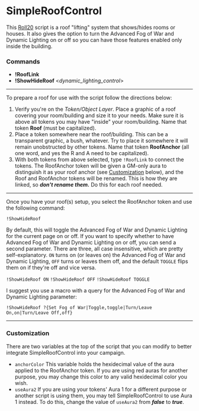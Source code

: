 # SimpleRoofControl

This [Roll20](http://roll20.net/) script is a roof "lifting" system that shows/hides rooms or houses. It also gives the option to turn the Advanced Fog of War and Dynamic Lighting on or off so you can have those features enabled only inside the building.

### Commands
* **!RoofLink**
* **!ShowHideRoof** <_dynamic_lighting_control_>

---

To prepare a roof for use with the script follow the directions below:
1. Verify you're on the *Token/Object Layer*. Place a graphic of a roof covering your room/building and size it to your needs. Make sure it is above all tokens you may have "inside" your room/building. Name that token **Roof** (must be capitalized).
2. Place a token somewhere near the roof/building. This can be a transparent graphic, a bush, whatever. Try to place it somewhere it will remain unobstructed by other tokens. Name that token **RoofAnchor** (all one word, and yes the R and A need to be capitalized).
3. With both tokens from above selected, type `!RoofLink` to connect the tokens. The RoofAnchor token will be given a GM-only aura to distinguish it as your roof anchor (see [Customization](#customization) below), and the Roof and RoofAnchor tokens will be renamed. This is how they are linked, so ***don't rename them.***
Do this for each roof needed.

---

Once you have your roof(s) setup, you select the RoofAnchor token and use the following command:

```!ShowHideRoof```

By default, this will toggle the Advanced Fog of War and Dynamic Lighting for the current page on or off. If you want to specify whether to have Advanced Fog of War and Dynamic Lighting on or off, you can send a second parameter. There are three, all case insensitive, which are pretty self-explanatory. `ON` turns on (or leaves on) the Advanced Fog of War and Dynamic Lighting, `OFF` turns or leaves them off, and the default `TOGGLE` flips them on if they're off and vice versa.

```!ShowHideRoof ON```
```!ShowHideRoof OFF```
```!ShowHideRoof TOGGLE```

I suggest you use a macro with a query for the Advanced Fog of War and Dynamic Lighting parameter:

```!ShowHideRoof ?{Set Fog of War|Toggle,toggle|Turn/Leave On,on|Turn/Leave Off,off}```

---

### Customization

There are two variables at the top of the script that you can modify to better integrate SimpleRoofControl into your campaign.
* `anchorColor` This variable holds the hexidecimal value of the aura applied to the RoofAnchor token. If you are using red auras for another purpose, you may change this color to any valid hexidecimal color you wish.
* `useAura2` If you are using your tokens' Aura 1 for a different purpose or another script is using them, you may tell SimpleRoofControl to use Aura 1 instead. To do this, change the value of `useAura2` from ***false*** to ***true***.
